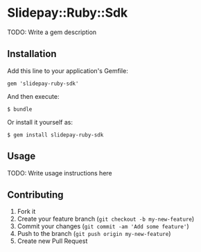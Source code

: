 # Slidepay::Ruby::Sdk

TODO: Write a gem description

## Installation

Add this line to your application's Gemfile:

    gem 'slidepay-ruby-sdk'

And then execute:

    $ bundle

Or install it yourself as:

    $ gem install slidepay-ruby-sdk

## Usage

TODO: Write usage instructions here

## Contributing

1. Fork it
2. Create your feature branch (`git checkout -b my-new-feature`)
3. Commit your changes (`git commit -am 'Add some feature'`)
4. Push to the branch (`git push origin my-new-feature`)
5. Create new Pull Request
